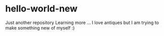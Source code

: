 # hello-world-new
Just another repository
Learning more ...
I love antiques but I am trying to make something new of myself :)
